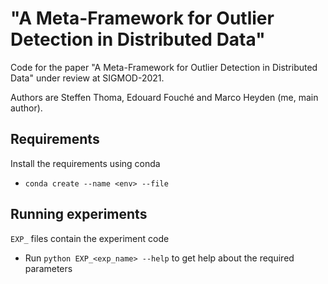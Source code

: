# "A Meta-Framework for Outlier Detection in Distributed Data"

Code for the paper "A Meta-Framework for Outlier Detection in Distributed Data" under review at SIGMOD-2021.

Authors are Steffen Thoma, Edouard Fouché and Marco Heyden (me, main author).

## Requirements

Install the requirements using conda

- `conda create --name <env> --file`

## Running experiments

`EXP_` files contain the experiment code

- Run `python EXP_<exp_name> --help` to get help about the required parameters
